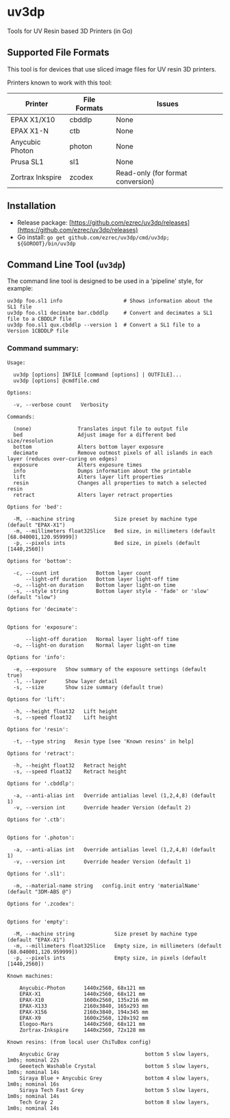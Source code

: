 # uv3dp
Tools for UV Resin based 3D Printers (in Go)

## Supported File Formats

This tool is for devices that use sliced image files for UV resin 3D printers.

Printers known to work with this tool:

| Printer          | File Formats | Issues                                            |
| ---------------- | ------------ | --------------------------------------------------|
| EPAX X1/X10      | cbddlp       | None                                              |
| EPAX X1-N        | ctb          | None                                              |
| Anycubic Photon  | photon       | None                                              |
| Prusa SL1        | sl1          | None                                              |
| Zortrax Inkspire | zcodex       | Read-only (for format conversion)                 |

## Installation

* Release package: [https://github.com/ezrec/uv3dp/releases](https://github.com/ezrec/uv3dp/releases)
* Go install: `go get github.com/ezrec/uv3dp/cmd/uv3dp; ${GOROOT}/bin/uv3dp`

## Command Line Tool (`uv3dp`)

The command line tool is designed to be used in a 'pipeline' style, for example:

    uv3dp foo.sl1 info                    # Shows information about the SL1 file
    uv3dp foo.sl1 decimate bar.cbddlp     # Convert and decimates a SL1 file to a CBDDLP file
    uv3dp foo.sl1 qux.cbddlp --version 1  # Convert a SL1 file to a Version 1CBDDLP file

### Command summary:
    Usage:
    
      uv3dp [options] INFILE [command [options] | OUTFILE]...
      uv3dp [options] @cmdfile.cmd
    
    Options:
    
      -v, --verbose count   Verbosity
    
    Commands:
    
      (none)               Translates input file to output file
      bed                  Adjust image for a different bed size/resolution
      bottom               Alters bottom layer exposure
      decimate             Remove outmost pixels of all islands in each layer (reduces over-curing on edges)
      exposure             Alters exposure times
      info                 Dumps information about the printable
      lift                 Alters layer lift properties
      resin                Changes all properties to match a selected resin
      retract              Alters layer retract properties
    
    Options for 'bed':
    
      -M, --machine string             Size preset by machine type (default "EPAX-X1")
      -m, --millimeters float32Slice   Bed size, in millimeters (default [68.040001,120.959999])
      -p, --pixels ints                Bed size, in pixels (default [1440,2560])
    
    Options for 'bottom':
    
      -c, --count int            Bottom layer count
          --light-off duration   Bottom layer light-off time
      -o, --light-on duration    Bottom layer light-on time
      -s, --style string         Bottom layer style - 'fade' or 'slow' (default "slow")
    
    Options for 'decimate':
    
    
    Options for 'exposure':
    
          --light-off duration   Normal layer light-off time
      -o, --light-on duration    Normal layer light-on time
    
    Options for 'info':
    
      -e, --exposure   Show summary of the exposure settings (default true)
      -l, --layer      Show layer detail
      -s, --size       Show size summary (default true)
    
    Options for 'lift':
    
      -h, --height float32   Lift height
      -s, --speed float32    Lift height
    
    Options for 'resin':
    
      -t, --type string   Resin type [see 'Known resins' in help]
    
    Options for 'retract':
    
      -h, --height float32   Retract height
      -s, --speed float32    Retract height
    
    Options for '.cbddlp':
    
      -a, --anti-alias int   Override antialias level (1,2,4,8) (default 1)
      -v, --version int      Override header Version (default 2)
    
    Options for '.ctb':
    
    
    Options for '.photon':
    
      -a, --anti-alias int   Override antialias level (1,2,4,8) (default 1)
      -v, --version int      Override header Version (default 1)
    
    Options for '.sl1':
    
      -m, --material-name string   config.init entry 'materialName' (default "3DM-ABS @")
    
    Options for '.zcodex':
    
    
    Options for 'empty':
    
      -M, --machine string             Size preset by machine type (default "EPAX-X1")
      -m, --millimeters float32Slice   Empty size, in millimeters (default [68.040001,120.959999])
      -p, --pixels ints                Empty size, in pixels (default [1440,2560])
    
    Known machines:
    
        Anycubic-Photon      1440x2560, 68x121 mm
        EPAX-X1              1440x2560, 68x121 mm
        EPAX-X10             1600x2560, 135x216 mm
        EPAX-X133            2160x3840, 165x293 mm
        EPAX-X156            2160x3840, 194x345 mm
        EPAX-X9              1600x2560, 120x192 mm
        Elogoo-Mars          1440x2560, 68x121 mm
        Zortrax-Inkspire     1440x2560, 72x128 mm
    
    Known resins: (from local user ChiTuBox config)
    
        Anycubic Gray                            bottom 5 slow layers, 1m0s; nominal 22s
        Geeetech Washable Crystal                bottom 5 slow layers, 1m0s; nominal 14s
        Siraya Blue + Anycubic Grey              bottom 4 slow layers, 1m0s; nominal 16s
        Siraya Tech Fast Grey                    bottom 5 slow layers, 1m0s; nominal 14s
        Tech Gray 2                              bottom 8 slow layers, 1m0s; nominal 14s
